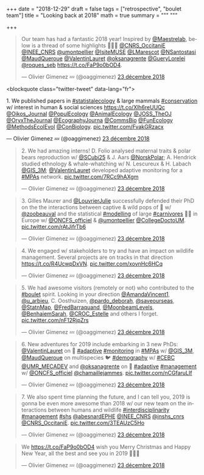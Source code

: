 +++
date = "2018-12-29"
draft = false
tags = ["retrospective", "boulet team"]
title = "Looking back at 2018"
math = true
summary = """
"""

+++


<blockquote class="twitter-tweet" data-lang="fr"><p lang="en" dir="ltr">Our team has had a fantastic 2018 year! Inspired by <a href="https://twitter.com/Maestrelab?ref_src=twsrc%5Etfw">@Maestrelab</a>, below is a thread of some highlights 🍾😜🤩 <a href="https://twitter.com/CNRS_OccitaniE?ref_src=twsrc%5Etfw">@CNRS_OccitaniE</a> <a href="https://twitter.com/INEE_CNRS?ref_src=twsrc%5Etfw">@INEE_CNRS</a> <a href="https://twitter.com/umontpellier?ref_src=twsrc%5Etfw">@umontpellier</a> <a href="https://twitter.com/IsiteMUSE?ref_src=twsrc%5Etfw">@IsiteMUSE</a> <a href="https://twitter.com/LMarescot?ref_src=twsrc%5Etfw">@LMarescot</a> <a href="https://twitter.com/NSantostasi?ref_src=twsrc%5Etfw">@NSantostasi</a> <a href="https://twitter.com/MaudQueroue?ref_src=twsrc%5Etfw">@MaudQueroue</a> <a href="https://twitter.com/ValentinLauret?ref_src=twsrc%5Etfw">@ValentinLauret</a> <a href="https://twitter.com/oksanagrente?ref_src=twsrc%5Etfw">@oksanagrente</a> <a href="https://twitter.com/GueryLorelei?ref_src=twsrc%5Etfw">@GueryLorelei</a> <a href="https://twitter.com/roques_seb?ref_src=twsrc%5Etfw">@roques_seb</a> <a href="https://t.co/FaP9o0bOD4">https://t.co/FaP9o0bOD4</a>.</p>&mdash; Olivier Gimenez 💤 (@oaggimenez) <a href="https://twitter.com/oaggimenez/status/1076808581817749504?ref_src=twsrc%5Etfw">23 décembre 2018</a></blockquote>
<script async src="https://platform.twitter.com/widgets.js" charset="utf-8"></script>





<<!--more-->blockquote class="twitter-tweet" data-lang="fr"><p lang="en" dir="ltr">1. We published papers in <a href="https://twitter.com/hashtag/statistalecology?src=hash&amp;ref_src=twsrc%5Etfw">#statistalecology</a> &amp; large mammals <a href="https://twitter.com/hashtag/conservation?src=hash&amp;ref_src=twsrc%5Etfw">#conservation</a> w/ interest in human &amp; social sciences <a href="https://t.co/Xlh6reUUQc">https://t.co/Xlh6reUUQc</a> <a href="https://twitter.com/Oikos_Journal?ref_src=twsrc%5Etfw">@Oikos_Journal</a> <a href="https://twitter.com/PopulEcology?ref_src=twsrc%5Etfw">@PopulEcology</a> <a href="https://twitter.com/AnimalEcology?ref_src=twsrc%5Etfw">@AnimalEcology</a> <a href="https://twitter.com/JOSS_TheOJ?ref_src=twsrc%5Etfw">@JOSS_TheOJ</a> <a href="https://twitter.com/OryxTheJournal?ref_src=twsrc%5Etfw">@OryxTheJournal</a> <a href="https://twitter.com/EcographyJourna?ref_src=twsrc%5Etfw">@EcographyJourna</a> <a href="https://twitter.com/CommsBio?ref_src=twsrc%5Etfw">@CommsBio</a> <a href="https://twitter.com/FunEcology?ref_src=twsrc%5Etfw">@FunEcology</a> <a href="https://twitter.com/MethodsEcolEvol?ref_src=twsrc%5Etfw">@MethodsEcolEvol</a> <a href="https://twitter.com/ConBiology?ref_src=twsrc%5Etfw">@ConBiology</a>. <a href="https://t.co/FvakGRzacx">pic.twitter.com/FvakGRzacx</a></p>&mdash; Olivier Gimenez 💤 (@oaggimenez) <a href="https://twitter.com/oaggimenez/status/1076808583269044224?ref_src=twsrc%5Etfw">23 décembre 2018</a></blockquote>
<script async src="https://platform.twitter.com/widgets.js" charset="utf-8"></script>

<blockquote class="twitter-tweet" data-lang="fr"><p lang="en" dir="ltr">2. We had amazing interns! D. Folio analysed maternal traits &amp; polar  bears reproduction w/ <a href="https://twitter.com/SCubi25?ref_src=twsrc%5Etfw">@SCubi25</a> &amp; J. Aars <a href="https://twitter.com/NorskPolar?ref_src=twsrc%5Etfw">@NorskPolar</a>; A. Hendrick  studied ethnology &amp; whale-whatching w/ N. Lescureux &amp; H. Labach <a href="https://twitter.com/GIS_3M?ref_src=twsrc%5Etfw">@GIS_3M</a>; <a href="https://twitter.com/ValentinLauret?ref_src=twsrc%5Etfw">@ValentinLauret</a> developed adaptive monitoring for a <a href="https://twitter.com/hashtag/MPAs?src=hash&amp;ref_src=twsrc%5Etfw">#MPAs</a> network. <a href="https://t.co/7RCc9hAXgm">pic.twitter.com/7RCc9hAXgm</a></p>&mdash; Olivier Gimenez 💤 (@oaggimenez) <a href="https://twitter.com/oaggimenez/status/1076808586674737152?ref_src=twsrc%5Etfw">23 décembre 2018</a></blockquote>
<script async src="https://platform.twitter.com/widgets.js" charset="utf-8"></script>

<blockquote class="twitter-tweet" data-lang="fr"><p lang="en" dir="ltr">3. Gilles Maurer and <a href="https://twitter.com/LouvrierJulie?ref_src=twsrc%5Etfw">@LouvrierJulie</a> successfully defended their PhD on the the interactions between captive &amp; wild pops of 🐘 w/ <a href="https://twitter.com/zoobeauval?ref_src=twsrc%5Etfw">@zoobeauval</a> and the statistical <a href="https://twitter.com/hashtag/modelling?src=hash&amp;ref_src=twsrc%5Etfw">#modelling</a> of large <a href="https://twitter.com/hashtag/carnivores?src=hash&amp;ref_src=twsrc%5Etfw">#carnivores</a> 🐺🐱 in Europe w/ <a href="https://twitter.com/ONCFS_officiel?ref_src=twsrc%5Etfw">@ONCFS_officiel</a> &amp; <a href="https://twitter.com/umontpellier?ref_src=twsrc%5Etfw">@umontpellier</a> <a href="https://twitter.com/CollegeDoctoUM?ref_src=twsrc%5Etfw">@CollegeDoctoUM</a>. <a href="https://t.co/rAtJifrTb6">pic.twitter.com/rAtJifrTb6</a></p>&mdash; Olivier Gimenez 💤 (@oaggimenez) <a href="https://twitter.com/oaggimenez/status/1076808588406996992?ref_src=twsrc%5Etfw">23 décembre 2018</a></blockquote>
<script async src="https://platform.twitter.com/widgets.js" charset="utf-8"></script>

<blockquote class="twitter-tweet" data-lang="fr"><p lang="en" dir="ltr">4. We engaged w/ stakeholders to try and have an impact on wildlife management. Several projects are on tracks in that direction <a href="https://t.co/R4UcwpDxVN">https://t.co/R4UcwpDxVN</a>. <a href="https://t.co/xovnHc6HCq">pic.twitter.com/xovnHc6HCq</a></p>&mdash; Olivier Gimenez 💤 (@oaggimenez) <a href="https://twitter.com/oaggimenez/status/1076808590781005824?ref_src=twsrc%5Etfw">23 décembre 2018</a></blockquote>
<script async src="https://platform.twitter.com/widgets.js" charset="utf-8"></script>

<blockquote class="twitter-tweet" data-lang="fr"><p lang="en" dir="ltr">5. We had awesome visitors (remotely or not) who contributed to the <a href="https://twitter.com/hashtag/boulet?src=hash&amp;ref_src=twsrc%5Etfw">#boulet</a> spirit. Looking in your direction <a href="https://twitter.com/AmandaVincent1?ref_src=twsrc%5Etfw">@AmandaVincent1</a>, <a href="https://twitter.com/u_arbieu?ref_src=twsrc%5Etfw">@u_arbieu</a>, C. Oosthuizen, <a href="https://twitter.com/pardo_deborah?ref_src=twsrc%5Etfw">@pardo_deborah</a>, <a href="https://twitter.com/saveourseas?ref_src=twsrc%5Etfw">@saveourseas</a>, <a href="https://twitter.com/StatnMap?ref_src=twsrc%5Etfw">@StatnMap</a>, <a href="https://twitter.com/FredBarraquand?ref_src=twsrc%5Etfw">@FredBarraquand</a>, <a href="https://twitter.com/MoonbeamLevels?ref_src=twsrc%5Etfw">@MoonbeamLevels</a>, <a href="https://twitter.com/BenhaiemSarah?ref_src=twsrc%5Etfw">@BenhaiemSarah</a>, <a href="https://twitter.com/CROC_Estelle?ref_src=twsrc%5Etfw">@CROC_Estelle</a> and others I forget. <a href="https://t.co/nF12RjpZrs">pic.twitter.com/nF12RjpZrs</a></p>&mdash; Olivier Gimenez 💤 (@oaggimenez) <a href="https://twitter.com/oaggimenez/status/1076808593591144453?ref_src=twsrc%5Etfw">23 décembre 2018</a></blockquote>
<script async src="https://platform.twitter.com/widgets.js" charset="utf-8"></script>

<blockquote class="twitter-tweet" data-lang="fr"><p lang="en" dir="ltr">6. New adventures for 2019 include embarking in 3 new PhDs: <a href="https://twitter.com/ValentinLauret?ref_src=twsrc%5Etfw">@ValentinLauret</a> on 🐬 <a href="https://twitter.com/hashtag/adaptive?src=hash&amp;ref_src=twsrc%5Etfw">#adaptive</a> <a href="https://twitter.com/hashtag/monitoring?src=hash&amp;ref_src=twsrc%5Etfw">#monitoring</a> in <a href="https://twitter.com/hashtag/MPAs?src=hash&amp;ref_src=twsrc%5Etfw">#MPAs</a> w/ <a href="https://twitter.com/GIS_3M?ref_src=twsrc%5Etfw">@GIS_3M</a>, <a href="https://twitter.com/MaudQueroue?ref_src=twsrc%5Etfw">@MaudQueroue</a> on multispecies 🐦 <a href="https://twitter.com/hashtag/demography?src=hash&amp;ref_src=twsrc%5Etfw">#demography</a> w/ <a href="https://twitter.com/hashtag/CEBC?src=hash&amp;ref_src=twsrc%5Etfw">#CEBC</a> <a href="https://twitter.com/UMR_MECADEV?ref_src=twsrc%5Etfw">@UMR_MECADEV</a> and <a href="https://twitter.com/oksanagrente?ref_src=twsrc%5Etfw">@oksanagrente</a> on 🐺 <a href="https://twitter.com/hashtag/adaptive?src=hash&amp;ref_src=twsrc%5Etfw">#adaptive</a> <a href="https://twitter.com/hashtag/management?src=hash&amp;ref_src=twsrc%5Etfw">#management</a> w/ <a href="https://twitter.com/ONCFS_officiel?ref_src=twsrc%5Etfw">@ONCFS_officiel</a> <a href="https://twitter.com/chamaillejammes?ref_src=twsrc%5Etfw">@chamaillejammes</a>. <a href="https://t.co/nCGfaruLIf">pic.twitter.com/nCGfaruLIf</a></p>&mdash; Olivier Gimenez 💤 (@oaggimenez) <a href="https://twitter.com/oaggimenez/status/1076808596233564160?ref_src=twsrc%5Etfw">23 décembre 2018</a></blockquote>
<script async src="https://platform.twitter.com/widgets.js" charset="utf-8"></script>

<blockquote class="twitter-tweet" data-lang="fr"><p lang="en" dir="ltr">7. We also spent time planning the future, and I can tell you, 2019 is gonna be even more awesome than 2018 w/ our new team on the interactions between humans and wildlife <a href="https://twitter.com/hashtag/interdisciplinarity?src=hash&amp;ref_src=twsrc%5Etfw">#interdisciplinarity</a> <a href="https://twitter.com/hashtag/management?src=hash&amp;ref_src=twsrc%5Etfw">#management</a> <a href="https://twitter.com/hashtag/shs?src=hash&amp;ref_src=twsrc%5Etfw">#shs</a> <a href="https://twitter.com/abesnardEPHE?ref_src=twsrc%5Etfw">@abesnardEPHE</a> <a href="https://twitter.com/INEE_CNRS?ref_src=twsrc%5Etfw">@INEE_CNRS</a> <a href="https://twitter.com/inshs_cnrs?ref_src=twsrc%5Etfw">@inshs_cnrs</a> <a href="https://twitter.com/CNRS_OccitaniE?ref_src=twsrc%5Etfw">@CNRS_OccitaniE</a>. <a href="https://t.co/3TEAUzC5Ho">pic.twitter.com/3TEAUzC5Ho</a></p>&mdash; Olivier Gimenez 💤 (@oaggimenez) <a href="https://twitter.com/oaggimenez/status/1076808598179713025?ref_src=twsrc%5Etfw">23 décembre 2018</a></blockquote>
<script async src="https://platform.twitter.com/widgets.js" charset="utf-8"></script>

<blockquote class="twitter-tweet" data-lang="fr"><p lang="en" dir="ltr">We <a href="https://t.co/FaP9o0bOD4">https://t.co/FaP9o0bOD4</a> wish you Merry Christmas and Happy New Year, all the best and see you in 2019 🎄🤶🎅</p>&mdash; Olivier Gimenez 💤 (@oaggimenez) <a href="https://twitter.com/oaggimenez/status/1076808601111535617?ref_src=twsrc%5Etfw">23 décembre 2018</a></blockquote>
<script async src="https://platform.twitter.com/widgets.js" charset="utf-8"></script>

